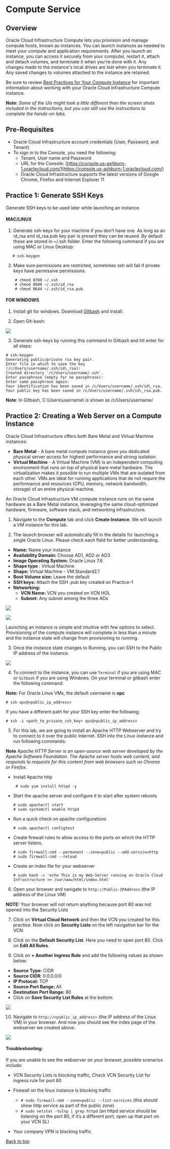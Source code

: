 # Compute Service

<!-- comment out table of contents>  

## Table of Contents

[Overview](#overview)

[Pre-Requisites](#pre-requisites)

[Practice 1: Generate SSH Keys](#practice-1-generate-ssh-keys)

[Practice 2: Creating a Web Server on a Compute Instance](#practice-2-creating-a-web-server-on-a-compute-instance)

-->

## Overview

Oracle Cloud Infrastructure Compute lets you provision and manage compute hosts, known as instances. You can launch instances as needed to meet your compute and application requirements. After you launch an instance, you can access it securely from your computer, restart it, attach and detach volumes, and terminate it when you're done with it. Any changes made to the instance's local drives are lost when you terminate it. Any saved changes to volumes attached to the instance are retained.

Be sure to review [Best Practices for Your Compute Instance](https://docs.cloud.oracle.com/iaas/Content/Compute/References/bestpracticescompute.htm) for important information about working with your Oracle Cloud Infrastructure Compute instance.

**Note:** *Some of the UIs might look a little different than the screen shots included in the instructions, but you can still use the instructions to complete the hands-on labs.*

## Pre-Requisites 

- Oracle Cloud Infrastructure account credentials (User, Password, and Tenant) 
- To sign in to the Console, you need the following:
  -  Tenant, User name and Password
  -  URL for the Console: [https://console.us-ashburn-1.oraclecloud.com/](https://console.us-ashburn-1.oraclecloud.com/)
  -  Oracle Cloud Infrastructure supports the latest versions of Google Chrome, Firefox and Internet Explorer 11 

## Practice 1: Generate SSH Keys

Generate SSH keys to be used later while launching an instance.

#### MAC/LINUX 

1. Generate ssh-keys for your machine if you don’t have one. As long as an id_rsa and id_rsa.pub key pair is present they can be reused. By default these are stored in ~/.ssh folder. Enter the following command if you are using MAC or Linux Desktop:
   
```   
   # ssh-keygen
```

2. Make sure permissions are restricted, sometimes ssh will fail if private keys have permissive permissions.
   
``` 
    # chmod 0700 ~/.ssh  
    # chmod 0600 ~/.ssh/id_rsa  
    # chmod 0644 ~/.ssh/id_rsa.pub
```
#### FOR WINDOWS

1. Install git for windows. Download [Gitbash](https://github.com/git-for-windows/git/releases/download/v2.13.0.windows.1/Git-2.13.0-64-bit.exe) and install.

2. Open Git-bash:
    
![](media/image1.png " ")

3. Generate ssh-keys by running this command in Gitbash and hit enter for all steps:
   
```
# ssh-keygen  
Generating public/private rsa key pair.  
Enter file in which to save the key
(/c/Users/username/.ssh/id\_rsa):  
Created directory '/c/Users/username/.ssh'.  
Enter passphrase (empty for no passphrase): 
Enter same passphrase again:  
Your identification has been saved in /c/Users/username/.ssh/id\_rsa.  
Your public key has been saved in /c/Users/username/.ssh/id\_rsa.pub.  
```
**Note**: In Gitbash, C:\\Users\\username\\ is shown as /c/Users/username/


## Practice 2: Creating a Web Server on a Compute Instance 

Oracle Cloud Infrastructure  offers both Bare Metal and Virtual Machine instances:

- **Bare Metal**  - A bare metal compute instance gives you dedicated physical server access for highest performance and strong isolation.
- **Virtual Machine**  - A Virtual Machine (VM) is an independent computing environment that runs on top of physical bare metal hardware. The virtualization makes it possible to run multiple VMs that are isolated from each other. VMs are ideal for running applications that do not require the performance and resources (CPU, memory, network bandwidth, storage) of an entire physical machine.

An Oracle Cloud Infrastructure VM compute instance runs on the same hardware as a Bare Metal instance, leveraging the same cloud-optimized hardware, firmware, software stack, and networking infrastructure.

1. Navigate to the **Compute** tab and click **Create Instance**. We will launch a VM instance for this lab.

2. The launch browser will automatically fill in the details for launching a single Oracle Linux. Please check each field for better understanding. 

 - **Name:** Name your instance
 - **Availability Domain:** Choose AD1, AD2 or AD3
 - **Image Operating System:** Oracle Linux 7.6
 - **Shape type** : Virtual Machine
 - **Shape:** Virtual Machine - VM.Standard2.1
 - **Boot Volume size:** Leave the default
 - **SSH keys:** Attach the SSH .pub key created on Practice-1
 - **Networking:** 
   - **VCN Name:** VCN you created on VCN HOL
   - **Subnet:** Any subnet among the three ADs

![](media/image8.png " ")

![](media/image9.png " ")

Launching an instance is simple and intuitive with few options to select. Provisioning of the compute instance will complete in less than a minute and the instance state will change from provisioning to running.

3. Once the instance state changes to Running, you can SSH to the Public IP address of the instance.
    
![](media/image10.png " ")

4. To connect to the instance, you can use `Terminal` if you are using MAC or `Gitbash` if you are using Windows. On your terminal or gitbash enter the following command:

**Note:** For Oracle Linux VMs, the default username is **opc**
```
# ssh opc@<public_ip_address>
```

If you have a different path for your SSH key enter the following:

```
# ssh -i <path_to_private_ssh_key> opc@<public_ip_address>
```

5. For this lab, we are going to install an Apache HTTP Webserver and try to connect to it over the public Internet. SSH into the Linux instance and run following commands:

**Note** *Apache HTTP Server is an open-source web server developed by the Apache Software Foundation. The Apache server hosts web content, and responds to requests for this content from web browsers such as Chrome or Firefox.*
 
- Install Apache http
  ```
   # sudo yum install httpd -y
  ```
- Start the apache server and configure it to start after system reboots
  ```
  # sudo apachectl start
  # sudo systemctl enable httpd
  ```
- Run a quick check on apache configurations
  ```
  # sudo apachectl configtest
  ```

- Create firewall rules to allow access to the ports on which the HTTP server listens.
  ```
  # sudo firewall-cmd --permanent --zone=public --add-service=http 
  # sudo firewall-cmd --reload
  ```
- Create an index file for your webserver
  ```
  # sudo bash -c 'echo This is my Web-Server running on Oracle Cloud Infrastructure >> /var/www/html/index.html'
  ```
6. Open your browser and navigate to `http://Public-IPAddress` (the IP address of the Linux VM)

**NOTE:** Your browser will not return anything because port 80 was not opened into the Security Lists

7. Click on **Virtual Cloud Network** and then the VCN you created for this practice. Now click on **Security Lists** on the left navigation bar for the VCN. 

8. Click on the **Default Security List**. Here you need to open port 80. Click on **Edit All Rules**.

9. Click on **+ Another Ingress Rule** and add the following values as shown below:

- **Source Type:** CIDR
- **Source CIDR**: 0.0.0.0/0
- **IP Protocol:** TCP
- **Source Port Range:** All
- **Destination Port Range:** 80
- Click on **Save Security List Rules** at the bottom.

![](media/image12.png " ")

10. Navigate to `http://<public_ip_address>` (the IP address of the Linux VM) in your browser. And now you should see the index page of the webserver we created above.

![](media/image13.png " ")

#### Troubleshooting: 

If you are unable to see the webserver on your browser, possible scenarios include:

  - VCN Security Lists is blocking traffic, Check VCN Security List for
    ingress rule for port 80
  - Firewall on the linux instance is blocking traffic
  
      - `# sudo firewall-cmd --zone=public --list-services` (this should show http service as part of the public zone)
      - `# sudo netstat -tulnp | grep httpd` (an httpd service should be listening on the port 80, if it’s a different port, open up that port on your VCN SL)
      
  - Your company VPN is blocking traffic

[Back to top](#overview)
